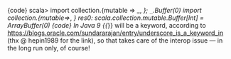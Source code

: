 {code}
scala> import collection.{mutable => _, _}; `_`.Buffer(0)
import collection.{mutable=>_, _}
res0: scala.collection.mutable.Buffer[Int] = ArrayBuffer(0)
{code}
In Java 9 {{_}} will be a keyword, according to https://blogs.oracle.com/sundararajan/entry/underscore_is_a_keyword_in (thx @ hepin1989 for the link), so that takes care of the interop issue — in the long run only, of course!
